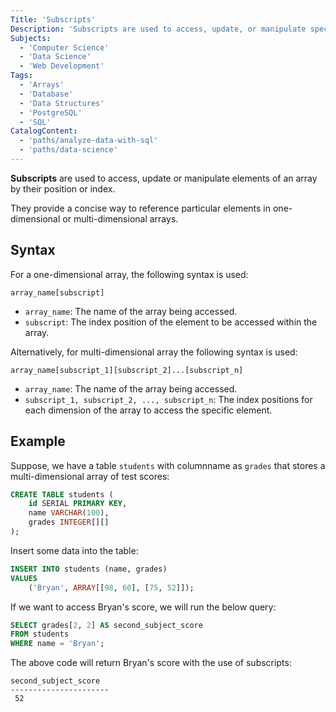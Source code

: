 ```yaml
---
Title: 'Subscripts'
Description: 'Subscripts are used to access, update, or manipulate specific elements of an array by their position or index.'
Subjects:
  - 'Computer Science'
  - 'Data Science'
  - 'Web Development'
Tags:
  - 'Arrays'
  - 'Database'
  - 'Data Structures'
  - 'PostgreSQL'
  - 'SQL'
CatalogContent:
  - 'paths/analyze-data-with-sql'
  - 'paths/data-science'
---
```


**Subscripts** are used to access, update or manipulate elements of an array by their position or index.

They provide a concise way to reference particular elements in one-dimensional or multi-dimensional arrays.

## Syntax

For a one-dimensional array, the following syntax is used:

```pseudo
array_name[subscript]
```
- `array_name`: The name of the array being accessed.
- `subscript`: The index position of the element to be accessed within the array.

Alternatively, for multi-dimensional array the following syntax is used:

```pseudo
array_name[subscript_1][subscript_2]...[subscript_n]
```
- `array_name`: The name of the array being accessed.
- `subscript_1, subscript_2, ..., subscript_n`: The index positions for each dimension of the array to access the specific element.

## Example

Suppose, we have a table `students` with columnname as `grades` that stores a multi-dimensional array of test scores:

```sql
CREATE TABLE students (
    id SERIAL PRIMARY KEY,
    name VARCHAR(100),
    grades INTEGER[][]
);
```
Insert some data into the table:

```sql
INSERT INTO students (name, grades)
VALUES 
    ('Bryan', ARRAY[[98, 60], [75, 52]]);
```
If we want to access Bryan's score, we will run the below query:

```sql
SELECT grades[2, 2] AS second_subject_score
FROM students
WHERE name = 'Bryan';
```
The above code will return Bryan's score with the use of subscripts:

```shell
second_subject_score
----------------------
 52
```
